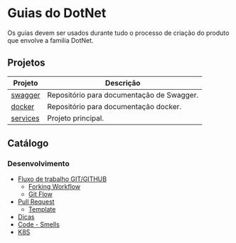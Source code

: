 # Guias do DotNet

Os guias devem ser usados durante tudo o processo de criação do produto que envolve a familia DotNet.

## Projetos

| Projeto | Descrição |
|-----------------|-----------|
| [swagger](https://github.com) | Repositório para documentação de Swagger.
| [docker](https://github.com) | Repositório para documentação docker.
| [services](https://github.com) |  Projeto principal.

## Catálogo

### Desenvolvimento

* [Fluxo de trabalho GIT/GITHUB](https://github.com/dotnet-guides/blob/master/documentation/dev-ops/)
  * [Forking Workflow](https://github.com/dotnet-guides/blob/master/documentation/dev-ops/wokrflow-fork.md)
  * [Git Flow](https://github.com/dotnet-guides/blob/master/documentation/dev-ops/wokrflow-git-flow.md)
* [Pull Request](https://github.com/dotnet-guides/blob/master/documentation/dev-ops/pullrequest.md)
  * [Template](https://github.com/dotnet-guides/blob/master/documentation/dev-ops/pullrequest-template.md)
* [Dicas](https://github.com/dotnet-guides/blob/master/documentation/dev-ops/git-tips.md)
* [Code - Smells](https://github.com/dotnet-guides/blob/master/documentation/dev-ops/code-smells.md)
* [K8S](https://github.com/dotnet-guides/blob/master/documentation/dev-ops/k8s-setup.md)






